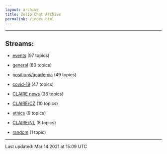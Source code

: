 ```yaml
---
layout: archive
title: Zulip Chat Archive
permalink: /index.html
---
```


---

## Streams:

* [events](stream/201207-events/index.html) (97 topics)

* [general](stream/201199-general/index.html) (80 topics)

* [positions/academia](stream/203258-positions/academia/index.html) (49 topics)

* [covid-19](stream/226112-covid-19/index.html) (47 topics)

* [CLAIRE news](stream/201957-CLAIRE-news/index.html) (36 topics)

* [CLAIRE/CZ](stream/203399-CLAIRE/CZ/index.html) (10 topics)

* [ethics](stream/228366-ethics/index.html) (9 topics)

* [CLAIRE/NL](stream/203255-CLAIRE/NL/index.html) (8 topics)

* [random](stream/202125-random/index.html) (1 topic)

<hr><p>Last updated: Mar 14 2021 at 15:09 UTC</p>
